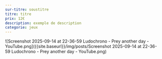 ```yaml
---
sur-titre: soustitre
titre: titre
prix: 12€
description: exemple de description
categorie: jeux
---
```


![Screenshot 2025-09-14 at 22-36-59 Ludochrono - Prey another day - YouTube.png]({{site.baseurl}}/img/posts/Screenshot 2025-09-14 at 22-36-59 Ludochrono - Prey another day - YouTube.png)